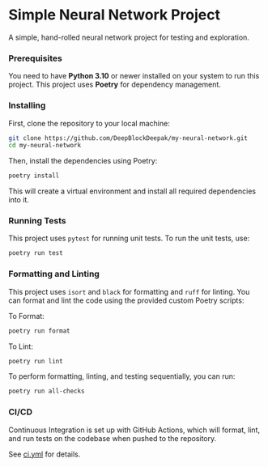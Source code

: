 # Simple Neural Network Project

A simple, hand-rolled neural network project for testing and exploration.

### Prerequisites

You need to have **Python 3.10** or newer installed on your system to run this project. This project uses **Poetry** for dependency management.

### Installing

First, clone the repository to your local machine:

```bash
git clone https://github.com/DeepBlockDeepak/my-neural-network.git
cd my-neural-network
```

Then, install the dependencies using Poetry:
```bash
poetry install
```
This will create a virtual environment and install all required dependencies into it.

### Running Tests
This project uses `pytest` for running unit tests. To run the unit tests, use:
```bash
poetry run test
```

### Formatting and Linting
This project uses `isort` and `black` for formatting and `ruff` for linting. You can format and lint the code using the provided custom Poetry scripts:

To Format:
```bash
poetry run format
```
To Lint:
```bash
poetry run lint
```

To perform formatting, linting, and testing sequentially, you can run:
```bash
poetry run all-checks
```

### CI/CD
Continuous Integration is set up with GitHub Actions, which will format, lint, and run tests on the codebase when pushed to the repository.

See [ci.yml](./.github/workflows/ci.yml) for details.
